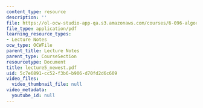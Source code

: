 ```yaml
---
content_type: resource
description: ''
file: https://ol-ocw-studio-app-qa.s3.amazonaws.com/courses/6-096-algorithms-for-computational-biology-spring-2005/5c7e6891cc52f3b6b906d70fd2d6c609_lecture5_newest.pdf
file_type: application/pdf
learning_resource_types:
- Lecture Notes
ocw_type: OCWFile
parent_title: Lecture Notes
parent_type: CourseSection
resourcetype: Document
title: lecture5_newest.pdf
uid: 5c7e6891-cc52-f3b6-b906-d70fd2d6c609
video_files:
  video_thumbnail_file: null
video_metadata:
  youtube_id: null
---
```

